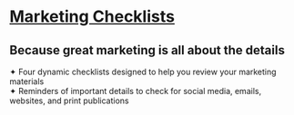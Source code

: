 # [Marketing Checklists ](https://marketing-checklists.pages.dev/)
## Because great marketing is all about the details
✦ Four dynamic checklists designed to help you review your marketing materials
<br>✦ Reminders of important details to check for social media, emails, websites, and print publications
